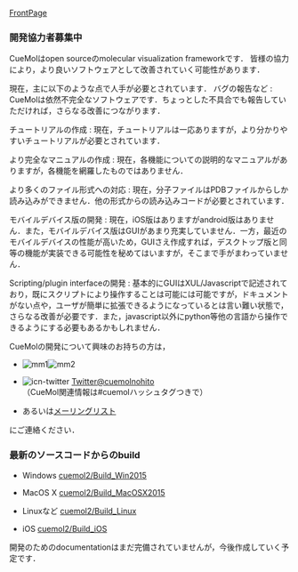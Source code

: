 [FrontPage](/FrontPage)

### 開発協力者募集中
CueMolはopen sourceのmolecular visualization frameworkです．
皆様の協力により，より良いソフトウェアとして改善されていく可能性があります．

現在，主に以下のような点で人手が必要とされています．
バグの報告など
:   CueMolは依然不完全なソフトウェアです．ちょっとした不具合でも報告していただければ，さらなる改善につながります．

チュートリアルの作成
:   現在，チュートリアルは一応ありますが，より分かりやすいチュートリアルが必要とされています．

より完全なマニュアルの作成
:   現在，各機能についての説明的なマニュアルがありますが，各機能を網羅したものではありません．


より多くのファイル形式への対応
:   現在，分子ファイルはPDBファイルからしか読み込みができません．他の形式からの読み込みコードが必要とされています．

モバイルデバイス版の開発
:   現在，iOS版はありますがandroid版はありません．また，モバイルデバイス版はGUIがあまり充実していません．一方，最近のモバイルデバイスの性能が高いため，GUIさえ作成すれば，デスクトップ版と同等の機能が実装できる可能性を秘めてはいますが，そこまで手がまわっていません．

Scripting/plugin interfaceの開発
:   基本的にGUIはXUL/Javascriptで記述されており，既にスクリプトにより操作することは可能には可能ですが，ドキュメントがない点や，ユーザが簡単に拡張できるようになっているとは言い難い状態で，さらなる改善が必要です．また，javascript以外にpython等他の言語から操作できるようにする必要もあるかもしれません．


CueMolの開発について興味のお持ちの方は，

-  ![mm1](/assets/images/Development/mm1.png)![mm2](/assets/images/Development/mm2.png)

-  ![icn-twitter](/assets/images/Development/icn-twitter.gif) [Twitter@cuemolnohito](http://twitter.com/cuemolnohito)<br />
（CueMol関連情報は#cuemolハッシュタグつきで）

-  あるいは[メーリングリスト](/MailingList)

にご連絡ください．

### 最新のソースコードからのbuild

-  Windows [cuemol2/Build_Win2015](/cuemol2/Build_Win2015) 

-  MacOS X  [cuemol2/Build_MacOSX2015](/cuemol2/Build_MacOSX2015)

-  Linuxなど  [cuemol2/Build_Linux](/cuemol2/Build_Linux)

-  iOS  [cuemol2/Build_iOS](/cuemol2/Build_iOS)

開発のためのdocumentationはまだ完備されていませんが，今後作成していく予定です．
